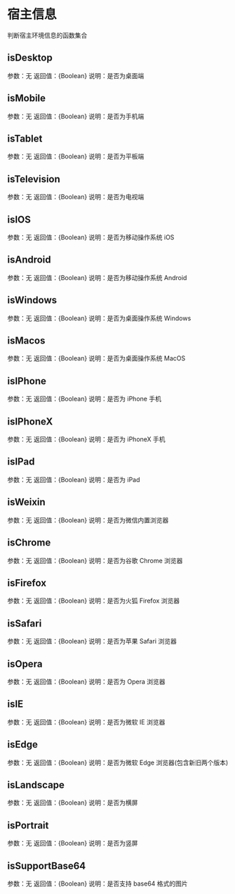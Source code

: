 # 宿主信息

判断宿主环境信息的函数集合

## isDesktop

参数：无
返回值：{Boolean}
说明：是否为桌面端

## isMobile

参数：无
返回值：{Boolean}
说明：是否为手机端

## isTablet

参数：无
返回值：{Boolean}
说明：是否为平板端

## isTelevision

参数：无
返回值：{Boolean}
说明：是否为电视端

## isIOS

参数：无
返回值：{Boolean}
说明：是否为移动操作系统 iOS

## isAndroid

参数：无
返回值：{Boolean}
说明：是否为移动操作系统 Android

## isWindows

参数：无
返回值：{Boolean}
说明：是否为桌面操作系统 Windows

## isMacos

参数：无
返回值：{Boolean}
说明：是否为桌面操作系统 MacOS

## isIPhone

参数：无
返回值：{Boolean}
说明：是否为 iPhone 手机

## isIPhoneX

参数：无
返回值：{Boolean}
说明：是否为 iPhoneX 手机

## isIPad

参数：无
返回值：{Boolean}
说明：是否为 iPad

## isWeixin

参数：无
返回值：{Boolean}
说明：是否为微信内置浏览器

## isChrome

参数：无
返回值：{Boolean}
说明：是否为谷歌 Chrome 浏览器

## isFirefox

参数：无
返回值：{Boolean}
说明：是否为火狐 Firefox 浏览器

## isSafari

参数：无
返回值：{Boolean}
说明：是否为苹果 Safari 浏览器

## isOpera

参数：无
返回值：{Boolean}
说明：是否为 Opera 浏览器

## isIE

参数：无
返回值：{Boolean}
说明：是否为微软 IE 浏览器

## isEdge

参数：无
返回值：{Boolean}
说明：是否为微软 Edge 浏览器(包含新旧两个版本)

## isLandscape

参数：无
返回值：{Boolean}
说明：是否为横屏

## isPortrait

参数：无
返回值：{Boolean}
说明：是否为竖屏

## isSupportBase64

参数：无
返回值：{Boolean}
说明：是否支持 base64 格式的图片
